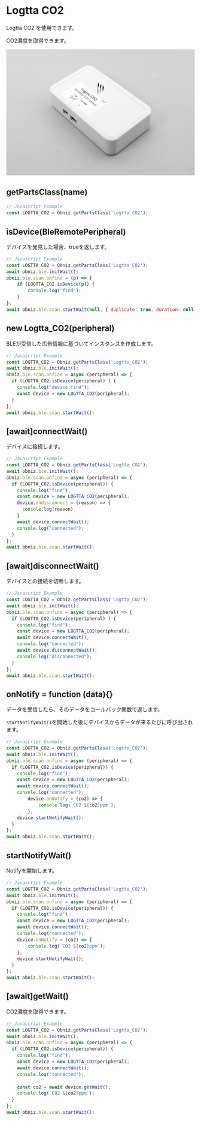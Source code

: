 # Logtta CO2

Logtta CO2 を使用できます。

CO2濃度を取得できます。

![](image.jpg)



## getPartsClass(name)

```javascript
// Javascript Example
const LOGTTA_CO2 = Obniz.getPartsClass('Logtta_CO2');
```

## isDevice(BleRemotePeripheral)

デバイスを発見した場合、trueを返します。

```javascript
// Javascript Example
const LOGTTA_CO2 = Obniz.getPartsClass('Logtta_CO2');
await obniz.ble.initWait();
obniz.ble.scan.onfind = (p) => {
    if (LOGTTA_CO2.isDevice(p)) {
        console.log("find");
    }
};
await obniz.ble.scan.startWait(null, { duplicate: true, duration: null });
```

## new Logtta_CO2(peripheral)

BLEが受信した広告情報に基づいてインスタンスを作成します。


```javascript
// Javascript Example
const LOGTTA_CO2 = Obniz.getPartsClass('Logtta_CO2');
await obniz.ble.initWait();
obniz.ble.scan.onfind = async (peripheral) => {
  if (LOGTTA_CO2.isDevice(peripheral) ) {
    console.log("device find");
    const device = new LOGTTA_CO2(peripheral);
  }
};
await obniz.ble.scan.startWait();

```


## [await]connectWait()

デバイスに接続します。


```javascript
// Javascript Example
const LOGTTA_CO2 = Obniz.getPartsClass('Logtta_CO2');
await obniz.ble.initWait();
obniz.ble.scan.onfind = async (peripheral) => {
  if (LOGTTA_CO2.isDevice(peripheral)) {
    console.log("find");
    const device = new LOGTTA_CO2(peripheral);
    device.ondisconnect = (reason) => {
      console.log(reason)
    }
    await device.connectWait();
    console.log("connected");
  }
};
await obniz.ble.scan.startWait();

```


## [await]disconnectWait()

デバイスとの接続を切断します。

```javascript
// Javascript Example
const LOGTTA_CO2 = Obniz.getPartsClass('Logtta_CO2');
await obniz.ble.initWait();
obniz.ble.scan.onfind = async (peripheral) => {
  if (LOGTTA_CO2.isDevice(peripheral) ) {
    console.log("find");
    const device = new LOGTTA_CO2(peripheral);
    await device.connectWait();
    console.log("connected");
    await device.disconnectWait();
    console.log("disconnected");
  }
};
await obniz.ble.scan.startWait();

```


## onNotify =  function (data){}

データを受信したら、そのデータをコールバック関数で返します。

``startNotifyWait()``を開始した後にデバイスからデータが来るたびに呼び出されます。

```javascript
// Javascript Example
const LOGTTA_CO2 = Obniz.getPartsClass('Logtta_CO2');
await obniz.ble.initWait();
obniz.ble.scan.onfind = async (peripheral) => {
  if (LOGTTA_CO2.isDevice(peripheral)) {
    console.log("find");
    const device = new LOGTTA_CO2(peripheral);
    await device.connectWait();
    console.log("connected");
        device.onNotify = (co2) => {
            console.log(`CO2 ${co2}ppm`);
        };
    device.startNotifyWait();
  }
};
await obniz.ble.scan.startWait();
```

## startNotifyWait()

Notifyを開始します。

```javascript
// Javascript Example
const LOGTTA_CO2 = Obniz.getPartsClass('Logtta_CO2');
await obniz.ble.initWait();
obniz.ble.scan.onfind = async (peripheral) => {
  if (LOGTTA_CO2.isDevice(peripheral)) {
    console.log("find");
    const device = new LOGTTA_CO2(peripheral);
    await device.connectWait();
    console.log("connected");
    device.onNotify = (co2) => {
        console.log(`CO2 ${co2}ppm`);
    };
    device.startNotifyWait();
  }
};
await obniz.ble.scan.startWait();
```


## [await]getWait()

CO2濃度を取得できます。

```javascript
// Javascript Example
const LOGTTA_CO2 = Obniz.getPartsClass('Logtta_CO2');
await obniz.ble.initWait();
obniz.ble.scan.onfind = async (peripheral) => {
  if (LOGTTA_CO2.isDevice(peripheral)) {
    console.log("find");
    const device = new LOGTTA_CO2(peripheral);
    await device.connectWait();
    console.log("connected");
    
    const co2 = await device.getWait();
    console.log(`CO2 ${co2}ppm`);
  }
};
await obniz.ble.scan.startWait();
```
